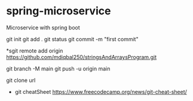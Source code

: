 # spring-microservice
Microservice with spring boot

git init
git add .
git status
git commit -m "first commit"

*sgit remote add origin https://github.com/mdiqbal250/stringsAndArraysProgram.git

git branch -M main
git push -u origin main


git clone url

* git cheatSheet https://www.freecodecamp.org/news/git-cheat-sheet/

